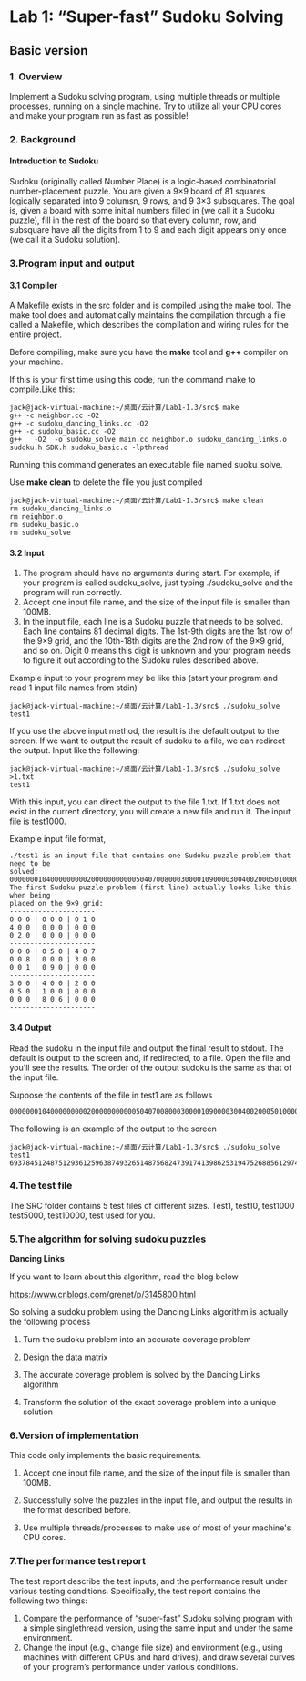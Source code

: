 # Lab 1: “Super-fast” Sudoku Solving

##  **Basic version**

### 1. Overview

Implement a Sudoku solving program, using multiple threads or multiple processes, running on a single machine. Try to utilize all your CPU cores and make your program run as fast as possible!

### 2. Background

#### Introduction to Sudoku

Sudoku (originally called Number Place) is a logic-based combinatorial number-placement puzzle. You are given a 9×9 board of 81 squares logically separated into 9 columsn, 9 rows, and 9 3×3 subsquares. The goal is, given a board with some initial numbers filled in (we call it a Sudoku puzzle), fill in the rest of the board so that every column, row, and subsquare have all the digits from 1 to 9 and each digit appears only once (we call it a Sudoku solution).

### 3.Program input and output

#### 3.1   Compiler

A Makefile exists in the src folder and is compiled using the make tool. The make tool does and automatically maintains the compilation through a file called a Makefile, which describes the compilation and wiring rules for the entire project.

Before compiling, make sure you have the **make** tool and **g++** compiler on your machine. 

If this is your first time using this code, run the command make to compile.Like this:

```
jack@jack-virtual-machine:~/桌面/云计算/Lab1-1.3/src$ make
g++ -c neighbor.cc -O2 
g++ -c sudoku_dancing_links.cc -O2 
g++ -c sudoku_basic.cc -O2 
g++   -O2  -o sudoku_solve main.cc neighbor.o sudoku_dancing_links.o sudoku.h SDK.h sudoku_basic.o -lpthread
```

Running this command generates an executable file named suoku_solve.

Use **make clean** to delete the file you just compiled

```
jack@jack-virtual-machine:~/桌面/云计算/Lab1-1.3/src$ make clean
rm sudoku_dancing_links.o
rm neighbor.o
rm sudoku_basic.o
rm sudoku_solve
```



#### 3.2   Input

1. The program should have no arguments during start. For example, if your program is called sudoku_solve, just typing ./sudoku_solve and the program will run correctly. 
2.  Accept one input file name, and the size of the input file is smaller than 100MB.
3. In the input file, each line is a Sudoku puzzle that needs to be solved. Each line contains 81 decimal digits. The 1st-9th digits are the 1st row of the 9×9 grid, and the 10th-18th digits are the 2nd row of the 9×9 grid, and so on. Digit 0 means this digit is unknown and your program needs to figure it out according to the Sudoku rules described above.



Example input to your program may be like this (start your program and read 1 input file names from stdin)

```
jack@jack-virtual-machine:~/桌面/云计算/Lab1-1.3/src$ ./sudoku_solve
test1
```

If you use the above input method, the result is the default output to the screen. If we want to output the result of sudoku to a file, we can redirect the output. Input like the following:

```
jack@jack-virtual-machine:~/桌面/云计算/Lab1-1.3/src$ ./sudoku_solve >1.txt
test1
```

With this input, you can direct the output to the file 1.txt. If 1.txt does not exist in the current directory, you will create a new file and run it. The input file is test1000.

Example input file format,

```
./test1 is an input file that contains one Sudoku puzzle problem that need to be
solved:
000000010400000000020000000000050407008000300001090000300400200050100000000806000
The first Sudoku puzzle problem (first line) actually looks like this when being
placed on the 9×9 grid:
---------------------
0 0 0 | 0 0 0 | 0 1 0
4 0 0 | 0 0 0 | 0 0 0
0 2 0 | 0 0 0 | 0 0 0
---------------------
0 0 0 | 0 5 0 | 4 0 7
0 0 8 | 0 0 0 | 3 0 0
0 0 1 | 0 9 0 | 0 0 0
---------------------
3 0 0 | 4 0 0 | 2 0 0
0 5 0 | 1 0 0 | 0 0 0
0 0 0 | 8 0 6 | 0 0 0
---------------------
```

####  3.4  Output

Read the sudoku in the input file and output the final result to stdout. The default is output to the screen and, if redirected, to a file. Open the file and you'll see the results. The order of the output sudoku is the same as that of the input file.

Suppose the contents of the file in test1 are as follows

```
000000010400000000020000000000050407008000300001090000300400200050100000000806000
```

The following is an example of the output to the screen

```
jack@jack-virtual-machine:~/桌面/云计算/Lab1-1.3/src$ ./sudoku_solve
test1
693784512487512936125963874932651487568247391741398625319475268856129743274836159
```

### 4.The test file

The SRC folder contains 5 test files of different sizes. Test1, test10, test1000 test5000, test10000, test used for you.

### 5.The algorithm for solving sudoku puzzles

**Dancing Links**

If you want to learn about this algorithm, read the blog below

https://www.cnblogs.com/grenet/p/3145800.html

So solving a sudoku problem using the Dancing Links algorithm is actually the following process

1. Turn the sudoku problem into an accurate coverage problem

2. Design the data matrix

3. The accurate coverage problem is solved by the Dancing Links algorithm

4. Transform the solution of the exact coverage problem into a unique solution



### 6.Version of implementation

This code only implements the basic requirements.

1. Accept one input file name, and the size of the input file is smaller than 100MB. 

2. Successfully solve the puzzles in the input file, and output the results in the format described before. 
3. Use multiple threads/processes to make use of most of your machine's CPU cores.

### 7.The performance test report

The test report describe the test inputs, and the performance result under various testing conditions. Specifically, the test report contains the following two things: 

1. Compare the performance of  “super-fast” Sudoku solving program with a simple singlethread version, using the same input and under the same environment.
2.  Change the input (e.g., change file size) and environment (e.g., using machines with different CPUs and hard drives), and draw several curves of your program’s performance under various conditions.